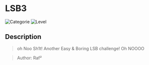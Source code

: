 # LSB3
![Categorie](https://img.shields.io/badge/Category-Forensics-red?style=for-the-badge) ![Level](https://img.shields.io/badge/Difficulty-Easy-green?style=for-the-badge)

## Description
> oh Noo Sh1t! Another Easy & Boring LSB challenge! 
>  Oh NOOOO

> Author: Raf²